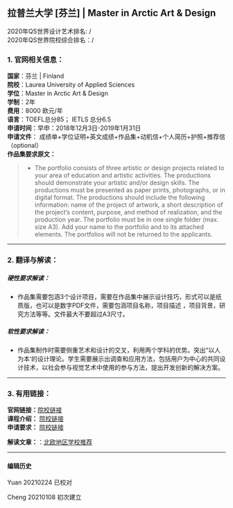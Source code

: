 ## 拉普兰大学 [芬兰]  | Master in Arctic Art & Design
2020年QS世界设计艺术排名: /  
2020年QS世界院校综合排名：/

### 1. 官网相关信息：

**国家**：芬兰 | Finland  
**院校**：Laurea University of Applied Sciences  
**学位**：Master in Arctic Art & Design  
**学制**：2年  
**费用**：8000 欧元/年  
**语言**：TOEFL总分85；
         IETLS 总分6.5  
**申请时间**：早申：2018年12月3日-2019年1月31日  
**申请文件**： 成绩单+学位证明+英文成绩+作品集+动机信+个人简历+护照+推荐信（optional）  
**作品集要求原文：**  

> - The portfolio consists of three artistic or design projects related to your area of education and artistic activities. The productions should demonstrate your artistic and/or design skills. The productions must be presented as paper prints, photographs, or in digital format. The productions should include the following information: name of the project of artwork, a short description of the project’s content, purpose, and method of realization, and the production year. The portfolio must be in one single folder (max. size A3). Add your name to the portfolio and to its attached elements. The portfolios will not be returned to the applicants.

---


### 2. 翻译与解读：

##### 硬性要求解读：
- 作品集需要包涵3个设计项目，需要在作品集中展示设计技巧，形式可以是纸质版，也可以是数字PDF文件，需要包涵项目名称，项目描述 ，项目背景，研究方法等等。文件最大不要超过A3尺寸。  


##### 软性要求解读：
- 作品集制作时需要侧重艺术和设计的交叉，利用两个学科的优势。突出“以人为本‘的设计理论。学生需要展示出调查和应用方法，包括用户为中心的共同设计技术，以社会参与视觉艺术中使用的参与方法，提出开发创新的解决方案。

---


### 3. 有用链接：

**官网链接：**[院校链接](https://www.ulapland.fi/EN/Units/Faculty-of-Art-and-Design/Studies/Masters-Degree-Programme-in-Arctic-Art-and-Design)  
**课程介绍：** [院校链接](https://www.ulapland.fi/loader.aspx?id=b41370b3-9bf7-447d-820a-182b044d664f)  
**申请要求：** [院校链接](https://www.ulapland.fi/loader.aspx?id=2490461e-5b32-465d-a689-fb3167ab7a19)


**解读文章：**：[北欧地区学校推荐](http://www.makebi.net/7216.html)  



---


#### 编辑历史
Yuan 20210224 已校对  

Cheng 20210108 初次建立  

